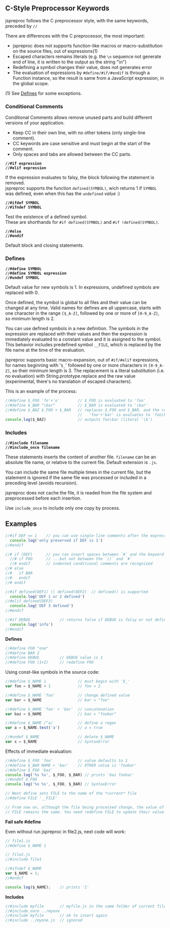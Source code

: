 ## C-Style Preprocessor Keywords

jspreproc follows the C preprocessor style, with the same keywords, preceded by `//`

There are differences with the C preprocessor, the most important:

- jspreproc does not supports function-like macros or macro-substitution on the source files, out of expressions(1)
- Escaped characters remains literals (e.g. the `\n` sequence not generate end of line, it is written to the output as the string "\n")
- Redefining a symbol changes their value, does not generates error
- The evaluation of expressions by `#define/#if/#endif` is through a Function instance, so the result is same from a JavaScript expression, in the global scope.

(1) See [Defines](#defines) for some exceptions.  

### Conditional Comments

Conditional Comments allows remove unused parts and build different versions of your application.

* Keep CC in their own line, with no other tokens (only single-line comment).
* CC keywords are case sensitive and must begin at the start of the comment.
* Only spaces and tabs are allowed between the CC parts.

**`//#if expression`**  
**`//#elif expression`**

If the expression evaluates to falsy, the block following the statement is removed.  
jspreproc supports the function `defined(SYMBOL)`, wich returns 1 if `SYMBOL` was defined, even when this has the `undefined` _value_ :)

**`//#ifdef SYMBOL`**  
**`//#ifndef SYMBOL`**

Test the existence of a defined symbol.  
These are shorthands for `#if defined(SYMBOL)` and `#if !defined(SYMBOL)`.

**`//#else`**  
**`//#endif`**

Default block and closing statements.

### Defines

**`//#define SYMBOL`**  
**`//#define SYMBOL expression`**  
**`//#undef SYMBOL`**

Default value for new symbols is 1. In expressions, undefined symbols are replaced with 0.

Once defined, the symbol is global to all files and their value can be changed at any time.
Valid names for defines are all uppercase, starts with one character in the range `[$_A-Z]`, followed by one or more of `[0-9_A-Z]`, so minimum length is 2.

You can use defined symbols in a new definition. The symbols in the expression are replaced with their values and then the expression is immediately evaluated to a constant value and it is assigned to the symbol.  
This behavior includes predefined symbol `__FILE`, which is replaced by the file name at the time of the evaluation.

jspreproc supports basic macro-expansion, out of `#if/#elif` expressions, for names beginning with '`$_`' followed by one or more characters in `[0-9_A-Z]`, so their minimum length is 3. The replacement is a literal substitution (i.e. no evaluation) with String.prototype.replace and the raw value (experimental, there's no translation of escaped characters).

This is an example of the process:

```js
//#define $_FOO 'fo'+'o'        // $_FOO is evaluated to 'foo'
//#define $_BAR "\bar"          // $_BAR is evaluated to '\bar'
//#define $_BAZ $_FOO + $_BAR   // replaces $_FOO and $_BAR, and the result...
                                //   'foo'+'bar' is evaluates to 'foo\bar'
console.log($_BAZ)              // outputs foo\bar (literal '\b')
```


### Includes

**`//#include filename`**  
**`//#include_once filename`**

These statements inserts the content of another file. `filename` can be an absolute file name, or relative to the current file. Default extension is `.js`.

You can include the same file multiple times in the current file, but the statement is ignored if the same file was processed or included in a preceding level (avoids recursion).

jspreproc does not cache the file, it is readed from the file system and preprocessed before each insertion.

Use `include_once` to include only one copy by process.

## Examples

```js
//#if DEF == 1    // you can use single-line comments after the expression
  console.log('only preserved if DEF is 1')
//#endif
```
```js
//# if (DEF)      // you can insert spaces between `#` and the keyword
  //# if FOO      // ...but not between the `//` and `#`
  //# endif       // indented conditional comments are recognized
//# else
//#   if BAR
//#   endif
//# endif
```
```js
//#if defined(DEF1) || defined(DEF2)  // defined() is supported
  console.log('DEF 1 or 2 defined')
//#elif defined(DEF3)
  console.log('DEF 3 defined')
//#endif
```
```js
//#if DEBUG             // returns false if DEBUG is falsy or not defined
  console.log('info')
//#endif
```

**Defines**

```js
//#define FOO "one"
//#define BAR 2
//#define DEBUG         // DEBUG value is 1
//#define FOO (1+2)     // redefine FOO
```

Using const-like symbols in the source code:

```js
//#define $_NAME 1              // must begin with '$_'
var foo = $_NAME + 1            // foo = 2

//#define $_NAME 'foo'          // change defined value
var bar = $_NAME                // bar = "foo"

//#define $_NAME 'foo' + 'bar'  // concatenation
var baz = $_NAME                // baz = "foobar"

//#define $_NAME /^a/           // define a regex
var a = $_NAME.test('a')        // a = true

//#undef $_NAME                 // delete $_NAME
var x = $_NAME                  // SyntaxError
```

Effects of immediate evaluation:

```js
//#define $_FOO 'foo'           // value defaults to 1
//#define $_BAR NAME + 'bar'    // OTHER value is 'foobar'
//#define $_FOO 'baz'
console.log('%s %s', $_FOO, $_BAR) // prints 'baz foobar'
//#undef $_FOO
console.log('%s %s', $_FOO, $_BAR) // SyntaxError
```
```js
// Next define sets FILE to the name of the *current* file
//#define FILE '__FILE'

// From now on, although the file being processed change, the value of
// FILE remains the same. You need redefine FILE to update their value.
```

**Fail safe #define**

Even without run jspreproc in file2.js, next code will work:

```js
// file1.js
//#define $_NAME 1
```
```js
// file2.js
//#include file1

//#ifndef $_NAME
var $_NAME = 1;
//#endif

console.log($_NAME);    // prints '1'
```

**Includes**

```js
//#include myfile       // myfile.js in the same folder of current file
//#include_once ../myone
//#include myfile       // ok to insert again
//#include ../myone.js  // ignored
```
